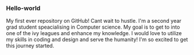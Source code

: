 ### Hello-world
My first ever repository on GitHub! Cant wait to hustle.
I'm a second year grad student speacialising in Computer science. My goal is to get to into one of the ivy leagues and enhance my knowledge. I would love to utilize my skills in coding and design and serve the humanity! 
I'm so excited to get this journey started.
